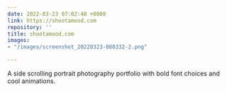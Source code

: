 ```yaml
---
date: 2022-03-23 07:02:48 +0000
link: https://shootamood.com
repository: ''
title: shootamood.com
images:
- "/images/screenshot_20220323-080332-2.png"

---
```

A side scrolling portrait photography portfolio with bold font choices and cool animations.